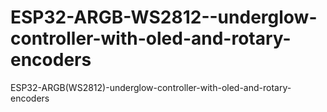 # ESP32-ARGB-WS2812--underglow-controller-with-oled-and-rotary-encoders
ESP32-ARGB(WS2812)-underglow-controller-with-oled-and-rotary-encoders
